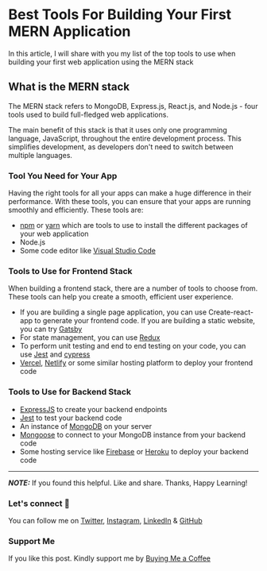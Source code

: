 # Best Tools For Building Your First MERN Application

In this article, I will share with you my list of the top tools to use when building your first web application using the MERN stack

## What is the MERN stack

The MERN stack refers to MongoDB, Express.js, React.js, and Node.js - four tools used to build full-fledged web applications.

The main benefit of this stack is that it uses only one programming language, JavaScript, throughout the entire development process. This simplifies development, as developers don't need to switch between multiple languages.

### Tool You Need for Your App

Having the right tools for all your apps can make a huge difference in their performance. With these tools, you can ensure that your apps are running smoothly and efficiently. These tools are:

- [npm](https://www.npmjs.com/) or [yarn](https://yarnpkg.com/) which are tools to use to install the different packages of your web application
- Node.js
- Some code editor like [Visual Studio Code](https://code.visualstudio.com/)

### Tools to Use for Frontend Stack

When building a frontend stack, there are a number of tools to choose from. These tools can help you create a smooth, efficient user experience.

- If you are building a single page application, you can use Create-react-app to generate your frontend code. If you are building a static website, you can try [Gatsby](https://www.gatsbyjs.com/)
- For state management, you can use [Redux](https://redux.js.org/)
- To perform unit testing and end to end testing on your code, you can use [Jest](https://jestjs.io/) and [cypress](https://www.cypress.io/)
- [Vercel](https://vercel.com/), [Netlify](https://www.netlify.com/) or some similar hosting platform to deploy your frontend code

### Tools to Use for Backend Stack

- [ExpressJS](https://expressjs.com/) to create your backend endpoints
- [Jest](https://jestjs.io/) to test your backend code
- An instance of [MongoDB](https://www.mongodb.com/) on your server
- [Mongoose](https://mongoosejs.com/) to connect to your MongoDB instance from your backend code
- Some hosting service like [Firebase](https://firebase.google.com/) or [Heroku](https://www.heroku.com/) to deploy your backend code

---

**_NOTE:_** If you found this helpful. Like and share. Thanks, Happy Learning!

### Let's connect 💜

You can follow me on [Twitter](https://twitter.com/MrDanishSaleem), [Instagram](https://www.instagram.com/mrdanishsaleem/), [LinkedIn](https://www.linkedin.com/in/mrdanishsaleem/) & [GitHub](https://github.com/mrdanishsaleem/)

### Support Me

If you like this post. Kindly support me by [Buying Me a Coffee](https://www.buymeacoffee.com/mrdanishsaleem)
